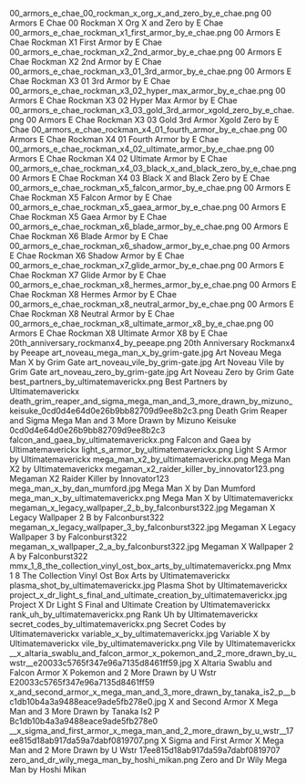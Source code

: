 00_armors_e_chae_00_rockman_x_org_x_and_zero_by_e_chae.png 00 Armors E Chae 00 Rockman X Org X and Zero by E Chae
00_armors_e_chae_rockman_x1_first_armor_by_e_chae.png 00 Armors E Chae Rockman X1 First Armor by E Chae
00_armors_e_chae_rockman_x2_2nd_armor_by_e_chae.png 00 Armors E Chae Rockman X2 2nd Armor by E Chae
00_armors_e_chae_rockman_x3_01_3rd_armor_by_e_chae.png 00 Armors E Chae Rockman X3 01 3rd Armor by E Chae
00_armors_e_chae_rockman_x3_02_hyper_max_armor_by_e_chae.png 00 Armors E Chae Rockman X3 02 Hyper Max Armor by E Chae
00_armors_e_chae_rockman_x3_03_gold_3rd_armor_xgold_zero_by_e_chae.png 00 Armors E Chae Rockman X3 03 Gold 3rd Armor Xgold Zero by E Chae
00_armors_e_chae_rockman_x4_01_fourth_armor_by_e_chae.png 00 Armors E Chae Rockman X4 01 Fourth Armor by E Chae
00_armors_e_chae_rockman_x4_02_ultimate_armor_by_e_chae.png 00 Armors E Chae Rockman X4 02 Ultimate Armor by E Chae
00_armors_e_chae_rockman_x4_03_black_x_and_black_zero_by_e_chae.png 00 Armors E Chae Rockman X4 03 Black X and Black Zero by E Chae
00_armors_e_chae_rockman_x5_falcon_armor_by_e_chae.png 00 Armors E Chae Rockman X5 Falcon Armor by E Chae
00_armors_e_chae_rockman_x5_gaea_armor_by_e_chae.png 00 Armors E Chae Rockman X5 Gaea Armor by E Chae
00_armors_e_chae_rockman_x6_blade_armor_by_e_chae.png 00 Armors E Chae Rockman X6 Blade Armor by E Chae
00_armors_e_chae_rockman_x6_shadow_armor_by_e_chae.png 00 Armors E Chae Rockman X6 Shadow Armor by E Chae
00_armors_e_chae_rockman_x7_glide_armor_by_e_chae.png 00 Armors E Chae Rockman X7 Glide Armor by E Chae
00_armors_e_chae_rockman_x8_hermes_armor_by_e_chae.png 00 Armors E Chae Rockman X8 Hermes Armor by E Chae
00_armors_e_chae_rockman_x8_neutral_armor_by_e_chae.png 00 Armors E Chae Rockman X8 Neutral Armor by E Chae
00_armors_e_chae_rockman_x8_ultimate_armor_x8_by_e_chae.png 00 Armors E Chae Rockman X8 Ultimate Armor X8 by E Chae
20th_anniversary_rockmanx4_by_peeape.png 20th Anniversary Rockmanx4 by Peeape
art_noveau_mega_man_x_by_grim-gate.jpg Art Noveau Mega Man X by Grim Gate
art_noveau_vile_by_grim-gate.jpg Art Noveau Vile by Grim Gate
art_noveau_zero_by_grim-gate.jpg Art Noveau Zero by Grim Gate
best_partners_by_ultimatemaverickx.png Best Partners by Ultimatemaverickx
death_grim_reaper_and_sigma_mega_man_and_3_more_drawn_by_mizuno_keisuke_0cd0d4e64d0e26b9bb82709d9ee8b2c3.png Death Grim Reaper and Sigma Mega Man and 3 More Drawn by Mizuno Keisuke 0cd0d4e64d0e26b9bb82709d9ee8b2c3
falcon_and_gaea_by_ultimatemaverickx.png Falcon and Gaea by Ultimatemaverickx
light_s_armor_by_ultimatemaverickx.png Light S Armor by Ultimatemaverickx
mega_man_x2_by_ultimatemaverickx.png Mega Man X2 by Ultimatemaverickx
megaman_x2_raider_killer_by_innovator123.png Megaman X2 Raider Killer by Innovator123
mega_man_x_by_dan_mumford.jpg Mega Man X by Dan Mumford
mega_man_x_by_ultimatemaverickx.png Mega Man X by Ultimatemaverickx
megaman_x_legacy_wallpaper_2_b_by_falconburst322.jpg Megaman X Legacy Wallpaper 2 B by Falconburst322
megaman_x_legacy_wallpaper_3_by_falconburst322.jpg Megaman X Legacy Wallpaper 3 by Falconburst322
megaman_x_wallpaper_2_a_by_falconburst322.jpg Megaman X Wallpaper 2 A by Falconburst322
mmx_1_8_the_collection_vinyl_ost_box_arts_by_ultimatemaverickx.png Mmx 1 8 The Collection Vinyl Ost Box Arts by Ultimatemaverickx
plasma_shot_by_ultimatemaverickx.jpg Plasma Shot by Ultimatemaverickx
project_x_dr_light_s_final_and_ultimate_creation_by_ultimatemaverickx.jpg Project X Dr Light S Final and Ultimate Creation by Ultimatemaverickx
rank_uh_by_ultimatemaverickx.png Rank Uh by Ultimatemaverickx
secret_codes_by_ultimatemaverickx.png Secret Codes by Ultimatemaverickx
variable_x_by_ultimatemaverickx.jpg Variable X by Ultimatemaverickx
vile_by_ultimatemaverickx.png Vile by Ultimatemaverickx
__x_altaria_swablu_and_falcon_armor_x_pokemon_and_2_more_drawn_by_u_wstr__e20033c5765f347e96a7135d8461ff59.jpg   X Altaria Swablu and Falcon Armor X Pokemon and 2 More Drawn by U Wstr  E20033c5765f347e96a7135d8461ff59
x_and_second_armor_x_mega_man_and_3_more_drawn_by_tanaka_is2_p__bc1db10b4a3a9488eace9ade5fb278e0.jpg X and Second Armor X Mega Man and 3 More Drawn by Tanaka Is2 P  Bc1db10b4a3a9488eace9ade5fb278e0
__x_sigma_and_first_armor_x_mega_man_and_2_more_drawn_by_u_wstr__17ee815d18ab917da59a7dabf0819707.png   X Sigma and First Armor X Mega Man and 2 More Drawn by U Wstr  17ee815d18ab917da59a7dabf0819707
zero_and_dr_wily_mega_man_by_hoshi_mikan.png Zero and Dr Wily Mega Man by Hoshi Mikan
